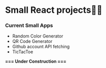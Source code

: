 # Small React projects🚀🚀

### Current Small Apps
- Random Color Generator
- QR Code Generator
- Github account API fetching
- TicTacToe

**=== Under Construction ===**
